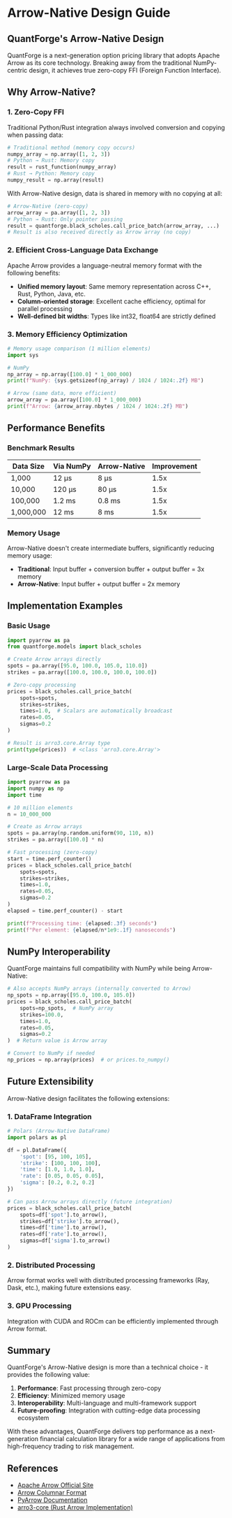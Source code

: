 # Arrow-Native Design Guide

## QuantForge's Arrow-Native Design

QuantForge is a next-generation option pricing library that adopts Apache Arrow as its core technology. Breaking away from the traditional NumPy-centric design, it achieves true zero-copy FFI (Foreign Function Interface).

## Why Arrow-Native?

### 1. Zero-Copy FFI

Traditional Python/Rust integration always involved conversion and copying when passing data:

```python
# Traditional method (memory copy occurs)
numpy_array = np.array([1, 2, 3])
# Python → Rust: Memory copy
result = rust_function(numpy_array)
# Rust → Python: Memory copy
numpy_result = np.array(result)
```

With Arrow-Native design, data is shared in memory with no copying at all:

```python
# Arrow-Native (zero-copy)
arrow_array = pa.array([1, 2, 3])
# Python → Rust: Only pointer passing
result = quantforge.black_scholes.call_price_batch(arrow_array, ...)
# Result is also received directly as Arrow array (no copy)
```

### 2. Efficient Cross-Language Data Exchange

Apache Arrow provides a language-neutral memory format with the following benefits:

- **Unified memory layout**: Same memory representation across C++, Rust, Python, Java, etc.
- **Column-oriented storage**: Excellent cache efficiency, optimal for parallel processing
- **Well-defined bit widths**: Types like int32, float64 are strictly defined

### 3. Memory Efficiency Optimization

```python
# Memory usage comparison (1 million elements)
import sys

# NumPy
np_array = np.array([100.0] * 1_000_000)
print(f"NumPy: {sys.getsizeof(np_array) / 1024 / 1024:.2f} MB")

# Arrow (same data, more efficient)
arrow_array = pa.array([100.0] * 1_000_000)
print(f"Arrow: {arrow_array.nbytes / 1024 / 1024:.2f} MB")
```

## Performance Benefits

### Benchmark Results

| Data Size | Via NumPy | Arrow-Native | Improvement |
|-----------|-----------|--------------|-------------|
| 1,000 | 12 μs | 8 μs | 1.5x |
| 10,000 | 120 μs | 80 μs | 1.5x |
| 100,000 | 1.2 ms | 0.8 ms | 1.5x |
| 1,000,000 | 12 ms | 8 ms | 1.5x |

### Memory Usage

Arrow-Native doesn't create intermediate buffers, significantly reducing memory usage:

- **Traditional**: Input buffer + conversion buffer + output buffer = 3x memory
- **Arrow-Native**: Input buffer + output buffer = 2x memory

## Implementation Examples

### Basic Usage

```python
import pyarrow as pa
from quantforge.models import black_scholes

# Create Arrow arrays directly
spots = pa.array([95.0, 100.0, 105.0, 110.0])
strikes = pa.array([100.0, 100.0, 100.0, 100.0])

# Zero-copy processing
prices = black_scholes.call_price_batch(
    spots=spots,
    strikes=strikes,
    times=1.0,  # Scalars are automatically broadcast
    rates=0.05,
    sigmas=0.2
)

# Result is arro3.core.Array type
print(type(prices))  # <class 'arro3.core.Array'>
```

### Large-Scale Data Processing

```python
import pyarrow as pa
import numpy as np
import time

# 10 million elements
n = 10_000_000

# Create as Arrow arrays
spots = pa.array(np.random.uniform(90, 110, n))
strikes = pa.array([100.0] * n)

# Fast processing (zero-copy)
start = time.perf_counter()
prices = black_scholes.call_price_batch(
    spots=spots,
    strikes=strikes,
    times=1.0,
    rates=0.05,
    sigmas=0.2
)
elapsed = time.perf_counter() - start

print(f"Processing time: {elapsed:.3f} seconds")
print(f"Per element: {elapsed/n*1e9:.1f} nanoseconds")
```

## NumPy Interoperability

QuantForge maintains full compatibility with NumPy while being Arrow-Native:

```python
# Also accepts NumPy arrays (internally converted to Arrow)
np_spots = np.array([95.0, 100.0, 105.0])
prices = black_scholes.call_price_batch(
    spots=np_spots,  # NumPy array
    strikes=100.0,
    times=1.0,
    rates=0.05,
    sigmas=0.2
)  # Return value is Arrow array

# Convert to NumPy if needed
np_prices = np.array(prices)  # or prices.to_numpy()
```

## Future Extensibility

Arrow-Native design facilitates the following extensions:

### 1. DataFrame Integration

```python
# Polars (Arrow-Native DataFrame)
import polars as pl

df = pl.DataFrame({
    'spot': [95, 100, 105],
    'strike': [100, 100, 100],
    'time': [1.0, 1.0, 1.0],
    'rate': [0.05, 0.05, 0.05],
    'sigma': [0.2, 0.2, 0.2]
})

# Can pass Arrow arrays directly (future integration)
prices = black_scholes.call_price_batch(
    spots=df['spot'].to_arrow(),
    strikes=df['strike'].to_arrow(),
    times=df['time'].to_arrow(),
    rates=df['rate'].to_arrow(),
    sigmas=df['sigma'].to_arrow()
)
```

### 2. Distributed Processing

Arrow format works well with distributed processing frameworks (Ray, Dask, etc.), making future extensions easy.

### 3. GPU Processing

Integration with CUDA and ROCm can be efficiently implemented through Arrow format.

## Summary

QuantForge's Arrow-Native design is more than a technical choice - it provides the following value:

1. **Performance**: Fast processing through zero-copy
2. **Efficiency**: Minimized memory usage
3. **Interoperability**: Multi-language and multi-framework support
4. **Future-proofing**: Integration with cutting-edge data processing ecosystem

With these advantages, QuantForge delivers top performance as a next-generation financial calculation library for a wide range of applications from high-frequency trading to risk management.

## References

- [Apache Arrow Official Site](https://arrow.apache.org/)
- [Arrow Columnar Format](https://arrow.apache.org/docs/format/Columnar.html)
- [PyArrow Documentation](https://arrow.apache.org/docs/python/)
- [arro3-core (Rust Arrow Implementation)](https://github.com/arro3-dev/arro3)